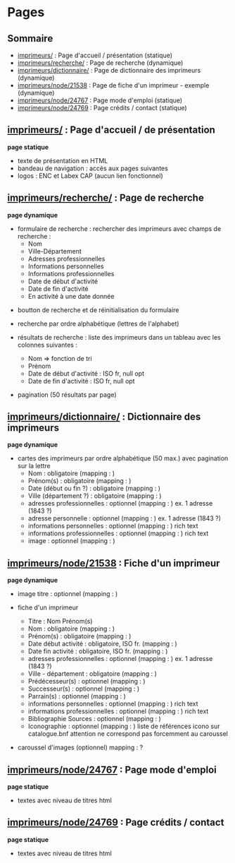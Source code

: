 # Pages

## Sommaire

- [imprimeurs/](#imprimeurs/) : Page d'accueil / présentation (statique)
- [imprimeurs/recherche/](#imprimeurs/recherche/) : Page de recherche (dynamique)
- [imprimeurs/dictionnaire/](#imprimeurs/dictionnaire/) : Page de dictionnaire des imprimeurs (dynamique)
- [imprimeurs/node/21538](#imprimeurs/node/21538) : Page de fiche d'un imprimeur - exemple (dynamique)
- [imprimeurs/node/24767](#imprimeurs/node/24767) : Page mode d'emploi (statique)
- [imprimeurs/node/24769](#imprimeurs/node/24769) : Page crédits / contact (statique)

## [imprimeurs/](http://elec.enc.sorbonne.fr/imprimeurs/) : Page d'accueil / de présentation

**page statique** 

- texte de présentation en HTML 
- bandeau de navigation : accès aux pages suivantes
- logos : ENC et Labex CAP (aucun lien fonctionnel)


## [imprimeurs/recherche/](http://elec.enc.sorbonne.fr/imprimeurs/recherche/) : Page de recherche

**page dynamique**

- formulaire de recherche : rechercher des imprimeurs avec champs de recherche : 
  - Nom 
  - Ville-Département
  - Adresses professionnelles
  - Informations personnelles
  - Informations professionnelles
  - Date de début d'activité
  - Date de fin d'activité
  - En activité à une date donnée
+ boutton de recherche et de réinitialisation du formulaire

- recherche par ordre alphabétique (lettres de l'alphabet)

- résultats de recherche : liste des imprimeurs dans un tableau avec les colonnes suivantes :
  - Nom  => fonction de tri 
  - Prénom 
  - Date de début d'activité : ISO fr, null opt 
  - Date de fin d'activité : ISO fr, null opt

- pagination (50 résultats par page)

## [imprimeurs/dictionnaire/](http://elec.enc.sorbonne.fr/imprimeurs/dictionnaire/) : Dictionnaire des imprimeurs

**page dynamique**

- cartes des imprimeurs par ordre alphabétique (50 max.) avec pagination sur la lettre
  - Nom : obligatoire (mapping : )
  - Prénom(s) : obligatoire (mapping : )
  - Date (début ou fin ?) : obligatoire (mapping : )
  - Ville (département ?) : obligatoire (mapping : )
  - adresses professionnelles : optionnel (mapping : ) ex. 1 adresse (1843 ?)
  - adresse personnelle : optionnel (mapping : ) ex. 1 adresse (1843 ?)
  - informations personnelles : optionnel (mapping : )  rich text
  - informations professionnelles : optionnel (mapping : ) rich text
  - image : optionnel (mapping : )

## [imprimeurs/node/21538](http://elec.enc.sorbonne.fr/imprimeurs/node/21538) : Fiche d'un imprimeur

**page dynamique**

- image titre : optionnel (mapping : )

- fiche d'un imprimeur
  - Titre : Nom Prénom(s) 
  - Nom : obligatoire (mapping : )
  - Prénom(s) : obligatoire (mapping : )
  - Date début activité : obligatoire, ISO fr. (mapping : )
  - Date fin activité : obligatoire, ISO fr. (mapping : )
  - adresses professionnelles : optionnel (mapping : ) ex. 1 adresse (1843 ?)
  - Ville - département : obligatoire (mapping : )
  - Prédécesseur(s) : optionnel (mapping : )
  - Successeur(s) : optionnel (mapping : )
  - Parrain(s) : optionnel (mapping : )
  - informations personnelles : optionnel (mapping : ) rich text
  - informations professionnelles : optionnel (mapping : ) rich text
  - Bibliographie Sources : optionnel (mapping : )
  - Iconographie : optionnel (mapping : ) liste de références icono sur catalogue.bnf attention ne correspond pas forcemment au caroussel 

- caroussel d'images (optionnel) mapping : ?

## [imprimeurs/node/24767](http://elec.enc.sorbonne.fr/imprimeurs/node/24767) : Page mode d'emploi 

**page statique**

- textes avec niveau de titres html 

## [imprimeurs/node/24769](http://elec.enc.sorbonne.fr/imprimeurs/node/24769) : Page crédits / contact

**page statique**

- textes avec niveau de titres html